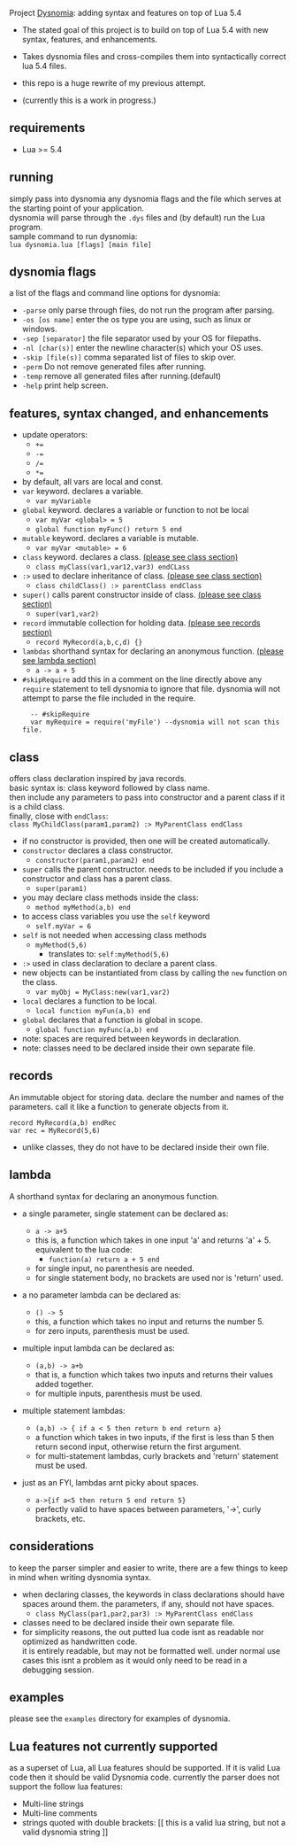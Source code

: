 
Project [Dysnomia](https://en.wikipedia.org/wiki/Dysnomia_(moon)): adding syntax and features on top of Lua 5.4 

- The stated goal of this project is to build on top of Lua 5.4 with new syntax, features, and enhancements.   

  
- Takes dysnomia files and cross-compiles them into syntactically correct lua 5.4 files.  
  

- this repo is a huge rewrite of my previous attempt.   


- (currently this is a work in progress.)  
  
## requirements
 - Lua >= 5.4

## running
simply pass into dysnomia any dysnomia flags and the file which serves at the starting point of your application.  
dysnomia will parse through the ```.dys``` files and (by default) run the Lua program.     
sample command to run dysnomia:  
``lua dysnomia.lua [flags] [main file]``  

## dysnomia flags
a list of the flags and command line options for dysnomia:  
 - ```-parse```  only parse through files, do not run the program after parsing.
 - ```-os [os name]```  enter the os type you are using, such as linux or windows.
 - ```-sep [separator]```  the file separator used by your OS for filepaths.
- ```-nl [char(s)]```  enter the newline character(s) which your OS uses.
- ``-skip [file(s)]`` comma separated list of files to skip over.
 - ```-perm```  Do not remove generated files after running.
 - ```-temp```  remove all generated files after running.(default)
 - ```-help```  print help screen.  

## features, syntax changed, and enhancements
- update operators:
  - ```+=``` 
  - ```-=``` 
  - ```/=``` 
  - ```*=```
- by default, all vars are local and const.
- ```var``` keyword. declares a variable.
  - ``var myVariable``
- ```global``` keyword. declares a variable or function to not be local
  - ```var myVar <global> = 5```
  - ``global function myFunc() return 5 end``
- ```mutable``` keyword. declares a variable is mutable.
  - ```var myVar <mutable> = 6```
- ```class``` keyword. declares a class. [(please see class section)](#class)
  - ```class myClass(var1,var12,var3) endCLass```
- ```:>``` used to declare inheritance of class. [(please see class section)](#class)
  - ```class childClass() :> parentClass endClass```
- ```super()``` calls parent constructor inside of class. [(please see class section)](#class)
  - ``super(var1,var2)``
- ``record`` immutable collection for holding data. [(please see records section)](#records)
  - ```record MyRecord(a,b,c,d) {}```
- ``lambdas`` shorthand syntax for declaring an anonymous function. [(please see lambda section)](#lambda)
  - ``a -> a + 5``
- ```#skipRequire``` add this in a comment on the line directly above any ```require``` statement to tell dysnomia to ignore that file. dysnomia will not attempt to parse the file included in the require.
  ```
    -- #skipRequire
    var myRequire = require('myFile') --dysnomia will not scan this file.
  ```

## class
offers class declaration inspired by java records.  
basic syntax is: class keyword followed by class name.  
then include any parameters to pass into constructor and a parent class if it is a child class.  
finally, close with ``endClass``:    
```class MyChildClass(param1,param2) :> MyParentClass endClass```
- if no constructor is provided, then one will be created automatically.  
- ``constructor`` declares a class constructor.
  - ```constructor(param1,param2) end```
- ``super`` calls the parent constructor. needs to be included if you include a constructor and class has a parent class.
  - ``super(param1)``
- you may declare class methods inside the class:
  - ```method myMethod(a,b) end```
- to access class variables you use the ```self``` keyword
  - ```self.myVar = 6```
- ```self``` is not needed when accessing class methods
  - ```myMethod(5,6)``` 
    - translates to: ```self:myMethod(5,6)```
- ```:>``` used in class declaration to declare a parent class.
- new objects can be instantiated from class by calling the ``new`` function on the class.  
  - ```var myObj = MyClass:new(var1,var2)```
- ``local`` declares a function to be local.
  - ```local function myFun(a,b) end```
- ``global`` declares that a function is global in scope.
  - ``global function myFunc(a,b) end``
- note: spaces are required between keywords in declaration.
- note: classes need to be declared inside their own separate file.

## records
An immutable object for storing data. declare the number and names of the parameters. call it like a function to generate objects from it.
````  
record MyRecord(a,b) endRec
var rec = MyRecord(5,6)
````
- unlike classes, they do not have to be declared inside their own file.

## lambda
A shorthand syntax for declaring an anonymous function.
- a single parameter, single statement can be declared as:
  - ```a -> a+5```
  - this is, a function which takes in one input 'a' and returns 'a' + 5.  equivalent to the lua code:
    - ``function(a) return a + 5 end``
  - for single input, no parenthesis are needed.
  - for single statement body, no brackets are used nor is 'return' used.  
  

- a no parameter lambda can be declared as:
  - ```() -> 5```
  - this, a function which takes no input and returns the number 5.
  - for zero inputs, parenthesis must be used.  
  

- multiple input lambda can be declared as:
  - ``(a,b) -> a+b``
  - that is, a function which takes two inputs and returns their values added together.
  - for multiple inputs, parenthesis must be used.  
  

- multiple statement lambdas:
  - ```(a,b) -> { if a < 5 then return b end return a}```
  - a function which takes in two inputs, if the first is less than 5 then return second input, otherwise return the first argument.
  - for multi-statement lambdas, curly brackets and 'return' statement must be used.  


- just as an FYI, lambdas arnt picky about spaces.
  - ``a->{if a<5 then return 5 end return 5} ``
  - perfectly valid to have spaces between parameters, '->', curly brackets, etc.   


## considerations
to keep the parser simpler and easier to write, there are a few things to keep in mind when writing dysnomia syntax.
- when declaring classes, the keywords in class declarations should have spaces around them. the parameters, if any, should not have spaces.
  - ```class MyClass(par1,par2,par3) :> MyParentClass endClass```
- classes need to be declared inside their own separate file.
- for simplicity reasons, the out putted lua code isnt as readable nor optimized as handwritten code.  
  it is entirely readable, but may not be formatted well. under normal use cases this isnt a problem as it would only need to be read in a debugging session.

## examples
  please see the ``examples`` directory for examples of dysnomia.

## Lua features not currently supported
as a superset of Lua, all  Lua features should be supported. If it is valid Lua code then it should be valid Dysnomia code. 
currently the parser does not support the follow lua features:
  - Multi-line strings  
  - Multi-line comments  
  - strings quoted with double brackets: [[ this is a valid lua string, but not a valid dysnomia string ]]
